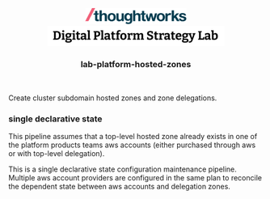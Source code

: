 <div align="center">
	<p>
		<img alt="Thoughtworks Logo" src="https://raw.githubusercontent.com/ThoughtWorks-DPS/static/master/thoughtworks_flamingo_wave.png?sanitize=true" width=200 />
    <br />
		<img alt="DPS Title" src="https://raw.githubusercontent.com/ThoughtWorks-DPS/static/master/dps_lab_title.png?sanitize=true" width=350/>
	</p>
  <h3>lab-platform-hosted-zones</h3>
</div>
<br />

Create cluster subdomain hosted zones and zone delegations.  

### single declarative state

This pipeline assumes that a top-level hosted zone already exists in one of the platform products teams aws accounts (either purchased through aws or with top-level delegation).  

This is a single declarative state configuration maintenance pipeline. Multiple aws account providers are configured in the same plan to reconcile the dependent state between aws accounts and delegation zones.  
